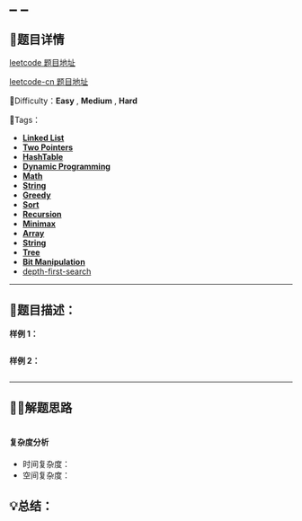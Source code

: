 

# _ _



## 📌题目详情

[leetcode 题目地址](https://leetcode.com/problems/ransom-note/)

[leetcode-cn 题目地址](https://leetcode-cn.com/problems/ransom-note/)

📗Difficulty：**Easy**	,	**Medium**	,	**Hard**

🎯Tags：

+ **[Linked List](https://leetcode.com/tag/linked-list/)**
+ **[Two Pointers](https://leetcode.com/tag/two-pointers/)** 
+ **[HashTable](https://leetcode.com/tag/hash-table/)** 
+ **[Dynamic Programming](https://leetcode.com/tag/dynamic-programming/)**
+ **[Math](https://leetcode.com/tag/math/)**
+ **[String](https://leetcode.com/tag/string/)**
+ **[Greedy](https://leetcode.com/tag/greedy/)**
+ **[Sort](https://leetcode.com/tag/sort/)**
+ **[Recursion](https://leetcode.com/tag/recursion/)**
+ **[Minimax](https://leetcode.com/tag/minimax/)**
+ **[Array](https://leetcode.com/tag/array/)**
+ **[String](https://leetcode.com/tag/string/)**
+ **[Tree](https://leetcode.com/tag/tree/)**
+ **[Bit Manipulation](https://leetcode.com/tag/bit-manipulation/)** 
+ [depth-first-search](https://leetcode.com/tag/depth-first-search/)

---

## 📃题目描述：



**样例 1：**

```

```



**样例 2：**

```

```

****

## 🏹🎯解题思路



```java

```



#### 复杂度分析

+ 时间复杂度：
+ 空间复杂度：



## 💡总结：



